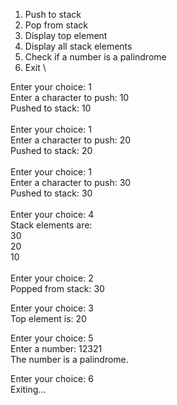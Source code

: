 1. Push to stack
2. Pop from stack
3. Display top element
4. Display all stack elements
5. Check if a number is a palindrome
6. Exit \

Enter your choice: 1 \
Enter a character to push: 10 \
Pushed to stack: 10 \
\
Enter your choice: 1 \
Enter a character to push: 20 \
Pushed to stack: 20 \
\
Enter your choice: 1 \
Enter a character to push: 30 \
Pushed to stack: 30 \
\
Enter your choice: 4 \
Stack elements are: \
30 \
20 \
10 \
\
Enter your choice: 2 \
Popped from stack: 30 

Enter your choice: 3 \
Top element is: 20 

Enter your choice: 5 \
Enter a number: 12321 \
The number is a palindrome. 

Enter your choice: 6 \
Exiting...

